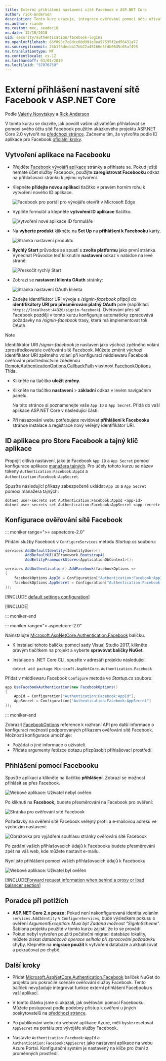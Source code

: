 ```yaml
---
title: Externí přihlášení nastavení sítě Facebook v ASP.NET Core
author: rick-anderson
description: Tento kurz ukazuje, integrace ověřování pomocí účtu uživatele Facebooku do stávající aplikace ASP.NET Core.
ms.author: riande
ms.custom: mvc, seodec18
ms.date: 12/18/2018
uid: security/authentication/facebook-logins
ms.openlocfilehash: 66f895c7c8dcc00d991c0ea57535f2ed56431a77
ms.sourcegitcommit: 24b1f6decbb17bb22a45166e5fdb0845c65af498
ms.translationtype: MT
ms.contentlocale: cs-CZ
ms.lasthandoff: 03/01/2019
ms.locfileid: "57076750"
---
```

# <a name="facebook-external-login-setup-in-aspnet-core"></a>Externí přihlášení nastavení sítě Facebook v ASP.NET Core

Podle [Valeriy Novytskyy](https://github.com/01binary) a [Rick Anderson](https://twitter.com/RickAndMSFT)

V tomto kurzu se dozvíte, jak povolit vašim uživatelům přihlašovat se pomocí svého účtu sítě Facebook použitím ukázkového projektu ASP.NET Core 2.0 vytvořit na [předchozí stránce](xref:security/authentication/social/index). Začneme tím, že vytvoříte podle ID aplikace pro Facebook [oficiální kroky](https://developers.facebook.com).

## <a name="create-the-app-in-facebook"></a>Vytvoření aplikace na Facebooku

* Přejděte [Facebook vývojáři aplikace](https://developers.facebook.com/apps/) stránky a přihlaste se. Pokud ještě nemáte účet služby Facebook, použijte **zaregistrovat Facebooku** odkaz na přihlašovací stránku k jejímu vytvoření.

* Klepněte **přidejte novou aplikaci** tlačítko v pravém horním rohu k vytvoření nového ID aplikace.

   ![Facebook pro portál pro vývojáře otevřít v Microsoft Edge](index/_static/FBMyApps.png)

* Vyplňte formulář a klepněte **vytvoření ID aplikace** tlačítko.

  ![Vytvoření nové aplikace ID formuláře](index/_static/FBNewAppId.png)

* Na **vyberte produkt** klikněte na **Set Up** na **přihlášení k Facebooku** karty.

  ![Stránka nastavení produktu](index/_static/FBProductSetup.png)

* **Rychlý Start** průvodce se spustí s **zvolte platformu** jako první stránka. Vynechat Průvodce teď kliknutím **nastavení** odkaz v nabídce na levé straně:

  ![Přeskočit rychlý Start](index/_static/FBSkipQuickStart.png)

* Zobrazí se **nastavení klienta OAuth** stránky:

  ![Stránka nastavení OAuth klienta](index/_static/FBOAuthSetup.png)

* Zadejte identifikátor URI vývoje s */signin-facebook* připojí do **identifikátory URI pro přesměrování platný OAuth** pole (například: `https://localhost:44320/signin-facebook`). Ověřování přes síť Facebook později v tomto kurzu konfiguruje automaticky zpracovává požadavky na */signin-facebook* trasy, která má implementovat tok OAuth.

> [!NOTE]
> Identifikátor URI */signin-facebook* je nastaven jako výchozí zpětného volání zprostředkovatele ověřování sítě Facebook. Můžete změnit výchozí identifikátor URI zpětného volání při konfiguraci middlewaru Facebook ověřování prostřednictvím zděděnou [RemoteAuthenticationOptions.CallbackPath](/dotnet/api/microsoft.aspnetcore.authentication.remoteauthenticationoptions.callbackpath) vlastnost [FacebookOptions](/dotnet/api/microsoft.aspnetcore.authentication.facebook.facebookoptions) Třída.

* Klikněte na tlačítko **uložit změny**.

* Klikněte na tlačítko **nastavení** > **základní** odkaz v levém navigačním panelu.

  Na této stránce si poznamenejte vaše `App ID` a `App Secret`. Přidá do vaší aplikace ASP.NET Core v následující části:

* Při nasazování webu potřebujete revidovat **přihlášení k Facebooku** stránce instalace a registrace nový veřejný identifikátor URI.

## <a name="store-facebook-app-id-and-app-secret"></a>ID aplikace pro Store Facebook a tajný klíč aplikace

Propojit citlivá nastavení, jako je Facebook `App ID` a `App Secret` pomocí konfigurace aplikace [manažera tajných](xref:security/app-secrets). Pro účely tohoto kurzu se název tokeny `Authentication:Facebook:AppId` a `Authentication:Facebook:AppSecret`.

Spusťte následující příkazy zabezpečeně ukládat `App ID` a `App Secret` pomocí manažera tajných:

```console
dotnet user-secrets set Authentication:Facebook:AppId <app-id>
dotnet user-secrets set Authentication:Facebook:AppSecret <app-secret>
```

## <a name="configure-facebook-authentication"></a>Konfigurace ověřování sítě Facebook

::: moniker range=">= aspnetcore-2.0"

Přidání služby Facebook v `ConfigureServices` metodu *Startup.cs* souboru:

```csharp
services.AddDefaultIdentity<IdentityUser>()
        .AddDefaultUI(UIFramework.Bootstrap4)
        .AddEntityFrameworkStores<ApplicationDbContext>();

services.AddAuthentication().AddFacebook(facebookOptions =>
{
    facebookOptions.AppId = Configuration["Authentication:Facebook:AppId"];
    facebookOptions.AppSecret = Configuration["Authentication:Facebook:AppSecret"];
});
```

[!INCLUDE [default settings configuration](includes/default-settings.md)]

[!INCLUDE[](includes/chain-auth-providers.md)]

::: moniker-end

::: moniker range="< aspnetcore-2.0"

Nainstalujte [Microsoft.AspNetCore.Authentication.Facebook](https://www.nuget.org/packages/Microsoft.AspNetCore.Authentication.Facebook) balíčku.

* K instalaci tohoto balíčku pomocí sady Visual Studio 2017, klikněte pravým tlačítkem na projekt a vyberte **spravovat balíčky NuGet**.
* Instalace s .NET Core CLI, spusťte v adresáři projektu následující:

   `dotnet add package Microsoft.AspNetCore.Authentication.Facebook`

Přidat v middlewaru Facebook `Configure` metoda ve *Startup.cs* souboru:

```csharp
app.UseFacebookAuthentication(new FacebookOptions()
{
    AppId = Configuration["Authentication:Facebook:AppId"],
    AppSecret = Configuration["Authentication:Facebook:AppSecret"]
});
```

::: moniker-end

Zobrazit [FacebookOptions](/dotnet/api/microsoft.aspnetcore.builder.facebookoptions) reference k rozhraní API pro další informace o konfiguraci možností podporovaných příkazem ověřování sítě Facebook. Možnosti konfigurace umožňuje:

* Požádat o jiné informace o uživateli.
* Přidáte argumenty řetězce dotazu přizpůsobit přihlašovací prostředí.

## <a name="sign-in-with-facebook"></a>Přihlášení pomocí Facebooku

Spusťte aplikaci a klikněte na tlačítko **přihlášení**. Zobrazí se možnost přihlásit se přes Facebook.

![Webové aplikace: Uživatel nebyl ověřen](index/_static/DoneFacebook.png)

Po kliknutí na **Facebook**, budete přesměrováni na Facebook pro ověření:

![Stránka pro ověřování sítě Facebook](index/_static/FBLogin.png)

Požadavky na ověření sítě Facebook veřejný profil a e-mailovou adresu ve výchozím nastavení:

![Obrazovka pro vyjádření souhlasu stránky ověřování sítě Facebook](index/_static/FBLoginDone.png)

Po zadání vašich přihlašovacích údajů k Facebooku budete přesměrováni zpět na váš web, kde můžete nastavit e-mailu.

Nyní jste přihlášeni pomocí vašich přihlašovacích údajů k Facebooku:

![Webové aplikace: Uživatel byl ověřen](index/_static/Done.png)

[!INCLUDE[Forward request information when behind a proxy or load balancer section](includes/forwarded-headers-middleware.md)]

## <a name="troubleshooting"></a>Poradce při potížích

* **ASP.NET Core 2.x pouze:** Pokud není nakonfigurovaná identita voláním `services.AddIdentity` v `ConfigureServices`, bude výsledkem pokusu o ověření *ArgumentException: Musí být Zadaná možnost "SignInScheme"*. Šablona projektu použité v tomto kurzu zajistí, že to se provádí.
* Pokud nebyl vytvořen použití počáteční migraci databáze lokality, můžete získat *databázová operace selhala při zpracování požadavku* chyby. Klepněte na **migrace použít** k vytvoření databáze a aktualizovat a pokračovat po chybě.

## <a name="next-steps"></a>Další kroky

* Přidat [Microsoft.AspNetCore.Authentication.Facebook](https://www.nuget.org/packages/Microsoft.AspNetCore.Authentication.Facebook) balíček NuGet do projektu pro pokročilé scénáře ověřování služby Facebook. Tento balíček nevyžaduje integrovat funkce externí přihlášení Facebooku s vaší aplikací. 

* V tomto článku jsme si ukázali, jak ověřování pomocí Facebooku. Můžete postupovat podle podobný přístup k ověření u jiných poskytovatelů na [předchozí stránce](xref:security/authentication/social/index).

* Po publikování webu do webové aplikace Azure, měli byste resetovat `AppSecret` na portálu pro vývojáře služby Facebook.

* Nastavte `Authentication:Facebook:AppId` a `Authentication:Facebook:AppSecret` jako nastavení aplikace na webu Azure Portal. Konfigurační systém je nastavený na klíče pro čtení z proměnných prostředí.
